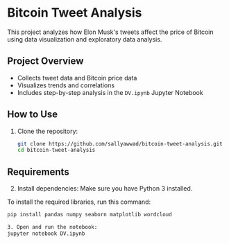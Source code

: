 # Bitcoin Tweet Analysis

This project analyzes how Elon Musk's tweets affect the price of Bitcoin using data visualization and exploratory data analysis.

## Project Overview

- Collects tweet data and Bitcoin price data
- Visualizes trends and correlations
- Includes step-by-step analysis in the `DV.ipynb` Jupyter Notebook

## How to Use

1. Clone the repository:

   ```bash
   git clone https://github.com/sallyawwad/bitcoin-tweet-analysis.git
   cd bitcoin-tweet-analysis
## Requirements

2. Install dependencies:
Make sure you have Python 3 installed.

To install the required libraries, run this command:

```bash
pip install pandas numpy seaborn matplotlib wordcloud

3. Open and run the notebook:
jupyter notebook DV.ipynb




